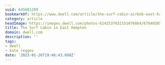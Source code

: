 ```yaml
---
uuid: 645601209
bookmarkOf: https://www.dwell.com/article/the-surf-cabin-airbnb-east-hampton-bdedb6b2
category: article
headImage: https://images.dwell.com/photos-6242537032151076864/6794030534225043456-large/now-available-to-rent-on-airbnb-the-revamped-1950s-dwelling-known-as-the-surf-cabin-features-airy-interiors-with-laid-back-vibes-for-a-breezy-weekend-getaway.jpg
title: The Surf Cabin in East Hampton
domain: dwell.com
description: ''
tags:
- dwell
- kate reggev
date: '2023-01-26T19:46:43.098Z'
---
```




